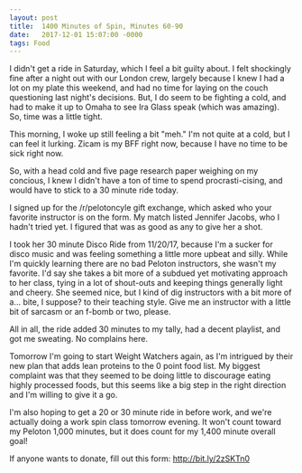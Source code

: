 ```yaml
---
layout: post
title:  1400 Minutes of Spin, Minutes 60-90
date:   2017-12-01 15:07:00 -0000
tags: Food
---
```


I didn't get a ride in Saturday, which I feel a bit guilty about. I felt shockingly fine after a night out with our London crew, largely because I knew I had a lot on my plate this weekend, and had no time for laying on the couch questioning last night's decisions. But, I do seem to be fighting a cold, and had to make it up to Omaha to see Ira Glass speak (which was amazing). So, time was a little tight. 

This morning, I woke up still feeling a bit "meh." I'm not quite at a cold, but I can feel it lurking. Zicam is my BFF right now, because I have no time to be sick right now. 

So, with a head cold and five page research paper weighing on my concious, I knew I didn't have a ton of time to spend procrasti-cising, and would have to stick to a 30 minute ride today.

I signed up for the /r/pelotoncyle gift exchange, which asked who your favorite instructor is on the form. My match listed Jennifer Jacobs, who I hadn't tried yet. I figured that was as good as any to give her a shot.

I took her 30 minute Disco Ride from 11/20/17, because I'm a sucker for disco music and was feeling something a little more upbeat and silly. While I'm quickly learning there are no bad Peloton instructors, she wasn't my favorite. I'd say she takes a bit more of a subdued yet motivating approach to her class, tying in a lot of shout-outs and keeping things generally light and cheery. She seemed nice, but I kind of dig instructors with a bit more of a... bite, I suppose? to their teaching style. Give me an instructor with a little bit of sarcasm or an f-bomb or two, please. 

All in all, the ride added 30 minutes to my tally, had a decent playlist, and got me sweating. No complains here. 

Tomorrow I'm going to start Weight Watchers again, as I'm intrigued by their new plan that adds lean proteins to the 0 point food list. My biggest complaint was that they seemed to be doing little to discourage eating highly processed foods, but this seems like a big step in the right direction and I'm willing to give it a go.

I'm also hoping to get a 20 or 30 minute ride in before work, and we're actually doing a work spin class tomorrow evening. It won't count toward my Peloton 1,000 minutes, but it does count for my 1,400 minute overall goal!

If anyone wants to donate, fill out this form: http://bit.ly/2zSKTn0 